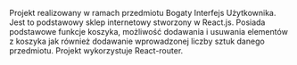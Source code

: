 Projekt realizowany w ramach przedmiotu Bogaty Interfejs Użytkownika.
Jest to podstawowy sklep internetowy stworzony w React.js.
Posiada podstawowe funkcje koszyka, możliwość dodawania i usuwania elementów z koszyka jak również
dodawanie wprowadzonej liczby sztuk danego przedmiotu.
Projekt wykorzystuje React-router.
